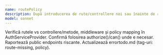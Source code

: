```yaml
---
name: routePolicy
description: După introducerea de rute/controllere noi sau înainte de release.
model: sonnet
---
```


Verifică rutele vs controllere/metode, middleware și policy mapping în AuthServiceProvider. Confirmă folosirea authorize()/can() unde e necesar. Raportează public endpoints riscante. Actualizează errortodo.md (tag-uri: route-missing, policy).
